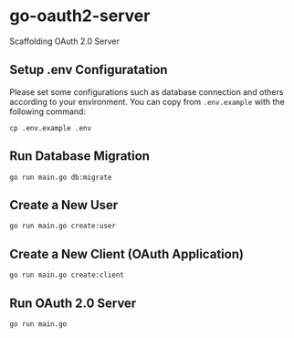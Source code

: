 # go-oauth2-server
Scaffolding OAuth 2.0 Server

## Setup .env Configuratation

Please set some configurations such as database connection and others according to your environment.
You can copy from `.env.example` with the following command:

```
cp .env.example .env
```

## Run Database Migration
```
go run main.go db:migrate
```

## Create a New User
```
go run main.go create:user
```

## Create a New Client (OAuth Application)
```
go run main.go create:client
```

## Run OAuth 2.0 Server
```
go run main.go
```